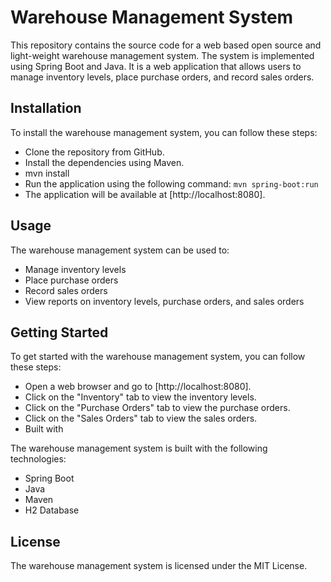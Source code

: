 # Warehouse Management System

This repository contains the source code for a web based open source and light-weight warehouse management system. The system is implemented using Spring Boot and Java. It is a web application that allows users to manage inventory levels, place purchase orders, and record sales orders.

## Installation

To install the warehouse management system, you can follow these steps:

* Clone the repository from GitHub.
* Install the dependencies using Maven.
* mvn install
* Run the application using the following command:
    ```mvn spring-boot:run```
* The application will be available at [http://localhost:8080].

## Usage

The warehouse management system can be used to:

* Manage inventory levels
* Place purchase orders
* Record sales orders
* View reports on inventory levels, purchase orders, and sales orders

## Getting Started

To get started with the warehouse management system, you can follow these steps:

* Open a web browser and go to [http://localhost:8080].
* Click on the "Inventory" tab to view the inventory levels.
* Click on the "Purchase Orders" tab to view the purchase orders.
* Click on the "Sales Orders" tab to view the sales orders.
* Built with

The warehouse management system is built with the following technologies:

* Spring Boot
* Java
* Maven
* H2 Database

## License

The warehouse management system is licensed under the MIT License.